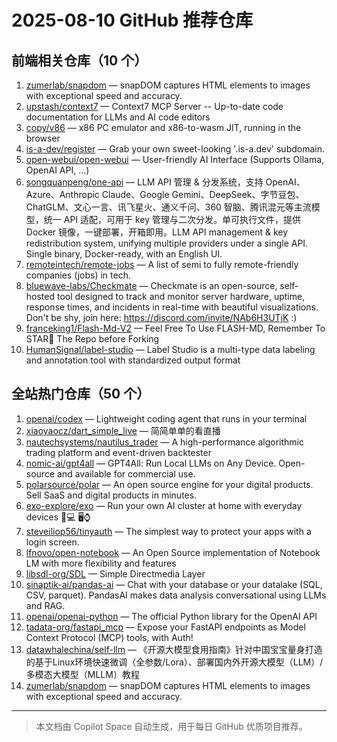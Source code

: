 # 2025-08-10 GitHub 推荐仓库

## 前端相关仓库（10 个）

1. [zumerlab/snapdom](https://github.com/zumerlab/snapdom) — snapDOM captures HTML elements to images with exceptional speed and accuracy.
2. [upstash/context7](https://github.com/upstash/context7) — Context7 MCP Server -- Up-to-date code documentation for LLMs and AI code editors
3. [copy/v86](https://github.com/copy/v86) — x86 PC emulator and x86-to-wasm JIT, running in the browser
4. [is-a-dev/register](https://github.com/is-a-dev/register) — Grab your own sweet-looking '.is-a.dev' subdomain.
5. [open-webui/open-webui](https://github.com/open-webui/open-webui) — User-friendly AI Interface (Supports Ollama, OpenAI API, ...)
6. [songquanpeng/one-api](https://github.com/songquanpeng/one-api) — LLM API 管理 & 分发系统，支持 OpenAI、Azure、Anthropic Claude、Google Gemini、DeepSeek、字节豆包、ChatGLM、文心一言、讯飞星火、通义千问、360 智脑、腾讯混元等主流模型，统一 API 适配，可用于 key 管理与二次分发。单可执行文件，提供 Docker 镜像，一键部署，开箱即用。LLM API management & key redistribution system, unifying multiple providers under a single API. Single binary, Docker-ready, with an English UI.
7. [remoteintech/remote-jobs](https://github.com/remoteintech/remote-jobs) — A list of semi to fully remote-friendly companies (jobs) in tech.
8. [bluewave-labs/Checkmate](https://github.com/bluewave-labs/Checkmate) — Checkmate is an open-source, self-hosted tool designed to track and monitor server hardware, uptime, response times, and incidents in real-time with beautiful visualizations. Don't be shy, join here: https://discord.com/invite/NAb6H3UTjK :)
9. [franceking1/Flash-Md-V2](https://github.com/franceking1/Flash-Md-V2) — Feel Free To Use FLASH-MD, Remember To STAR🌟 The Repo before Forking
10. [HumanSignal/label-studio](https://github.com/HumanSignal/label-studio) — Label Studio is a multi-type data labeling and annotation tool with standardized output format

## 全站热门仓库（50 个）

1. [openai/codex](https://github.com/openai/codex) — Lightweight coding agent that runs in your terminal
2. [xiaoyaocz/dart_simple_live](https://github.com/xiaoyaocz/dart_simple_live) — 简简单单的看直播
3. [nautechsystems/nautilus_trader](https://github.com/nautechsystems/nautilus_trader) — A high-performance algorithmic trading platform and event-driven backtester
4. [nomic-ai/gpt4all](https://github.com/nomic-ai/gpt4all) — GPT4All: Run Local LLMs on Any Device. Open-source and available for commercial use.
5. [polarsource/polar](https://github.com/polarsource/polar) — An open source engine for your digital products. Sell SaaS and digital products in minutes.
6. [exo-explore/exo](https://github.com/exo-explore/exo) — Run your own AI cluster at home with everyday devices 📱💻 🖥️⌚
7. [steveiliop56/tinyauth](https://github.com/steveiliop56/tinyauth) — The simplest way to protect your apps with a login screen.
8. [lfnovo/open-notebook](https://github.com/lfnovo/open-notebook) — An Open Source implementation of Notebook LM with more flexibility and features
9. [libsdl-org/SDL](https://github.com/libsdl-org/SDL) — Simple Directmedia Layer
10. [sinaptik-ai/pandas-ai](https://github.com/sinaptik-ai/pandas-ai) — Chat with your database or your datalake (SQL, CSV, parquet). PandasAI makes data analysis conversational using LLMs and RAG.
11. [openai/openai-python](https://github.com/openai/openai-python) — The official Python library for the OpenAI API
12. [tadata-org/fastapi_mcp](https://github.com/tadata-org/fastapi_mcp) — Expose your FastAPI endpoints as Model Context Protocol (MCP) tools, with Auth!
13. [datawhalechina/self-llm](https://github.com/datawhalechina/self-llm) — 《开源大模型食用指南》针对中国宝宝量身打造的基于Linux环境快速微调（全参数/Lora）、部署国内外开源大模型（LLM）/多模态大模型（MLLM）教程
14. [zumerlab/snapdom](https://github.com/zumerlab/snapdom) — snapDOM captures HTML elements to images with exceptional speed and accuracy.

---

> 本文档由 Copilot Space 自动生成，用于每日 GitHub 优质项目推荐。
